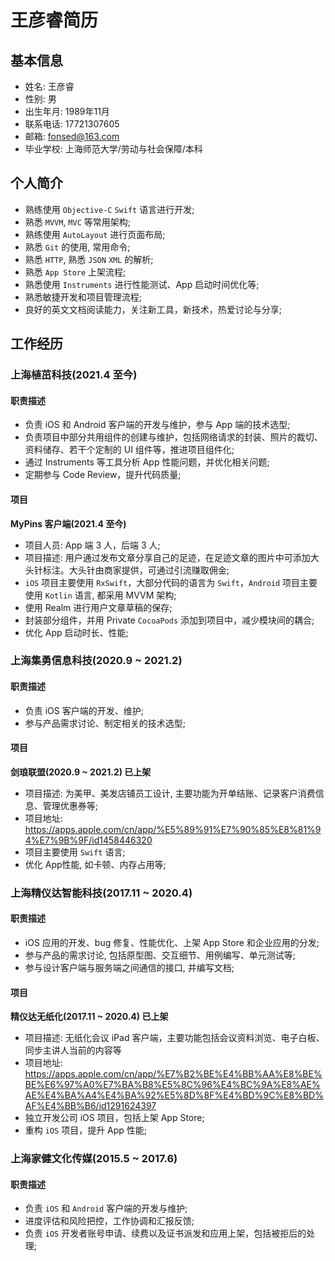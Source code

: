 # 王彦睿简历
## 基本信息
- 姓名: 王彦睿
- 性别: 男
- 出生年月: 1989年11月
- 联系电话: 17721307605
- 邮箱: fonsed@163.com
- 毕业学校: 上海师范大学/劳动与社会保障/本科

## 个人简介
- 熟练使用 `Objective-C` `Swift` 语言进行开发;
- 熟悉 `MVVM`, `MVC` 等常用架构;
- 熟练使用 `AutoLayout` 进行页面布局;
- 熟悉 `Git` 的使用, 常用命令;
- 熟悉 `HTTP`, 熟悉 `JSON` `XML` 的解析;
- 熟悉 `App Store` 上架流程;
- 熟悉使用 `Instruments` 进行性能测试、App 启动时间优化等;
- 熟悉敏捷开发和项目管理流程;
- 良好的英文文档阅读能力，关注新工具，新技术，热爱讨论与分享;

## 工作经历
### 上海植茁科技(2021.4 至今)
#### 职责描述
- 负责 iOS 和 Android 客户端的开发与维护，参与 App 端的技术选型;
- 负责项目中部分共用组件的创建与维护，包括网络请求的封装、照片的裁切、资料储存、若干个定制的 UI 组件等，推进项目组件化;
- 通过 Instruments 等工具分析 App 性能问题，并优化相关问题;
- 定期参与 Code Review，提升代码质量;

#### 项目
**MyPins 客户端(2021.4 至今)**
- 项目人员: App 端 3 人，后端 3 人;
- 项目描述: 用户通过发布文章分享自己的足迹，在足迹文章的图片中可添加大头针标注。大头针由商家提供，可通过引流赚取佣金;
- `iOS` 项目主要使用 `RxSwift`，大部分代码的语言为 `Swift`，`Android` 项目主要使用    `Kotlin` 语言, 都采用 MVVM 架构;
- 使用 Realm 进行用户文章草稿的保存;
- 封装部分组件，并用 Private `CocoaPods` 添加到项目中，减少模块间的耦合;
- 优化 App 启动时长、性能;

### 上海集勇信息科技(2020.9 ~ 2021.2)
#### 职责描述
- 负责 iOS 客户端的开发、维护;
- 参与产品需求讨论、制定相关的技术选型;

#### 项目
**剑琅联盟(2020.9 ~ 2021.2) 已上架**
- 项目描述: 为美甲、美发店铺员工设计, 主要功能为开单结账、记录客户消费信息、管理优惠券等;
- 项目地址: https://apps.apple.com/cn/app/%E5%89%91%E7%90%85%E8%81%94%E7%9B%9F/id1458446320
- 项目主要使用 `Swift` 语言;
- 优化 App性能, 如卡顿、内存占用等;

### 上海精仪达智能科技(2017.11 ~ 2020.4)
#### 职责描述
- iOS 应用的开发、bug 修复、性能优化、上架 App Store 和企业应用的分发;
- 参与产品的需求讨论, 包括原型图、交互细节、用例编写、单元测试等;
- 参与设计客户端与服务端之间通信的接口, 并编写文档;
#### 项目
**精仪达无纸化(2017.11 ~ 2020.4) 已上架**
- 项目描述: 无纸化会议 iPad 客户端，主要功能包括会议资料浏览、电子白板、同步主讲人当前的内容等
- 项目地址: https://apps.apple.com/cn/app/%E7%B2%BE%E4%BB%AA%E8%BE%BE%E6%97%A0%E7%BA%B8%E5%8C%96%E4%BC%9A%E8%AE%AE%E4%BA%A4%E4%BA%92%E5%8D%8F%E4%BD%9C%E8%BD%AF%E4%BB%B6/id1291624397
- 独立开发公司 iOS 项目，包括上架 App Store;
- 重构 `iOS` 项目，提升 App 性能;


### 上海家健文化传媒(2015.5 ~ 2017.6)
#### 职责描述
- 负责 `iOS` 和 `Android` 客户端的开发与维护;
- 进度评估和风险把控，工作协调和汇报反馈;
- 负责 `iOS` 开发者账号申请、续费以及证书派发和应用上架，包括被拒后的处理;